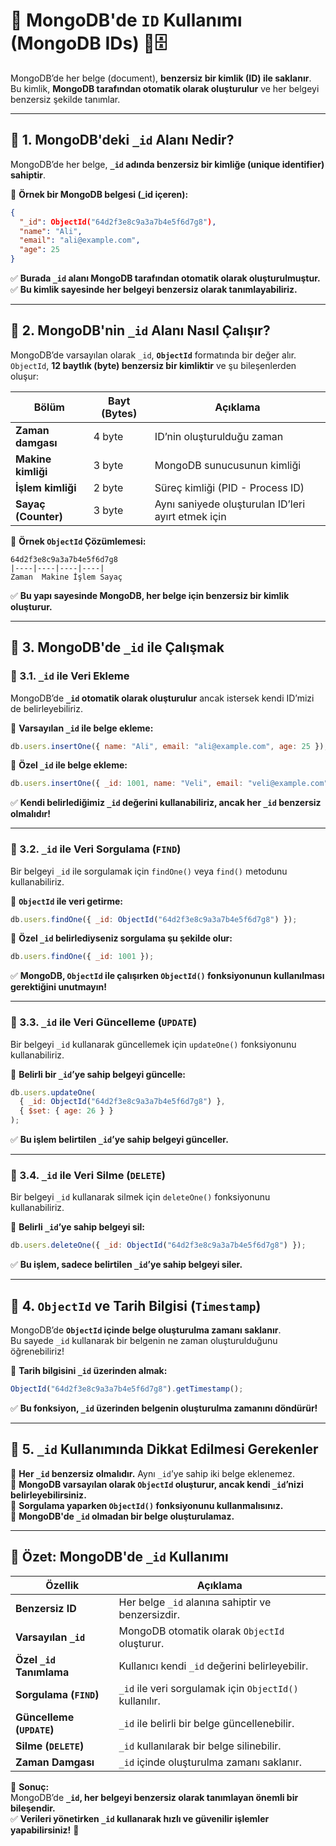 # **📌 MongoDB'de `ID` Kullanımı (MongoDB IDs)** 🔑🗄️  

MongoDB’de her belge (document), **benzersiz bir kimlik (ID) ile saklanır**.  
Bu kimlik, **MongoDB tarafından otomatik olarak oluşturulur** ve her belgeyi benzersiz şekilde tanımlar.  

---

## **🔹 1. MongoDB'deki `_id` Alanı Nedir?**
MongoDB’de her belge, **`_id` adında benzersiz bir kimliğe (unique identifier) sahiptir**.  

📌 **Örnek bir MongoDB belgesi (_id içeren):**
```json
{
  "_id": ObjectId("64d2f3e8c9a3a7b4e5f6d7g8"),
  "name": "Ali",
  "email": "ali@example.com",
  "age": 25
}
```

✅ **Burada `_id` alanı MongoDB tarafından otomatik olarak oluşturulmuştur.**  
✅ **Bu kimlik sayesinde her belgeyi benzersiz olarak tanımlayabiliriz.**  

---

## **🔹 2. MongoDB'nin `_id` Alanı Nasıl Çalışır?**
MongoDB’de varsayılan olarak `_id`, **`ObjectId`** formatında bir değer alır.  
`ObjectId`, **12 baytlık (byte) benzersiz bir kimliktir** ve şu bileşenlerden oluşur:  

| **Bölüm** | **Bayt (Bytes)** | **Açıklama** |
|------------|-------------|--------------------------|
| **Zaman damgası** | 4 byte | ID’nin oluşturulduğu zaman |
| **Makine kimliği** | 3 byte | MongoDB sunucusunun kimliği |
| **İşlem kimliği** | 2 byte | Süreç kimliği (PID - Process ID) |
| **Sayaç (Counter)** | 3 byte | Aynı saniyede oluşturulan ID’leri ayırt etmek için |

📌 **Örnek `ObjectId` Çözümlemesi:**  
```plaintext
64d2f3e8c9a3a7b4e5f6d7g8
|----|----|----|----|
Zaman  Makine İşlem Sayaç
```
✅ **Bu yapı sayesinde MongoDB, her belge için benzersiz bir kimlik oluşturur.**  

---

## **🔹 3. MongoDB'de `_id` ile Çalışmak**
### **📌 3.1. `_id` ile Veri Ekleme**
MongoDB’de **`_id` otomatik olarak oluşturulur** ancak istersek kendi ID’mizi de belirleyebiliriz.  

📌 **Varsayılan `_id` ile belge ekleme:**
```javascript
db.users.insertOne({ name: "Ali", email: "ali@example.com", age: 25 });
```
📌 **Özel `_id` ile belge ekleme:**
```javascript
db.users.insertOne({ _id: 1001, name: "Veli", email: "veli@example.com", age: 30 });
```
✅ **Kendi belirlediğimiz `_id` değerini kullanabiliriz, ancak her `_id` benzersiz olmalıdır!**  

---

### **📌 3.2. `_id` ile Veri Sorgulama (`FIND`)**
Bir belgeyi `_id` ile sorgulamak için `findOne()` veya `find()` metodunu kullanabiliriz.  

📌 **`ObjectId` ile veri getirme:**  
```javascript
db.users.findOne({ _id: ObjectId("64d2f3e8c9a3a7b4e5f6d7g8") });
```
📌 **Özel `_id` belirlediyseniz sorgulama şu şekilde olur:**  
```javascript
db.users.findOne({ _id: 1001 });
```
✅ **MongoDB, `ObjectId` ile çalışırken `ObjectId()` fonksiyonunun kullanılması gerektiğini unutmayın!**  

---

### **📌 3.3. `_id` ile Veri Güncelleme (`UPDATE`)**
Bir belgeyi `_id` kullanarak güncellemek için `updateOne()` fonksiyonunu kullanabiliriz.  

📌 **Belirli bir `_id`’ye sahip belgeyi güncelle:**  
```javascript
db.users.updateOne(
  { _id: ObjectId("64d2f3e8c9a3a7b4e5f6d7g8") },
  { $set: { age: 26 } }
);
```
✅ **Bu işlem belirtilen `_id`’ye sahip belgeyi günceller.**  

---

### **📌 3.4. `_id` ile Veri Silme (`DELETE`)**
Bir belgeyi `_id` kullanarak silmek için `deleteOne()` fonksiyonunu kullanabiliriz.  

📌 **Belirli `_id`’ye sahip belgeyi sil:**  
```javascript
db.users.deleteOne({ _id: ObjectId("64d2f3e8c9a3a7b4e5f6d7g8") });
```
✅ **Bu işlem, sadece belirtilen `_id`’ye sahip belgeyi siler.**  

---

## **🔹 4. `ObjectId` ve Tarih Bilgisi (`Timestamp`)**
MongoDB’de **`ObjectId` içinde belge oluşturulma zamanı saklanır**.  
Bu sayede `_id` kullanarak bir belgenin ne zaman oluşturulduğunu öğrenebiliriz!  

📌 **Tarih bilgisini `_id` üzerinden almak:**  
```javascript
ObjectId("64d2f3e8c9a3a7b4e5f6d7g8").getTimestamp();
```
✅ **Bu fonksiyon, `_id` üzerinden belgenin oluşturulma zamanını döndürür!**  

---

## **🔹 5. `_id` Kullanımında Dikkat Edilmesi Gerekenler**
🔹 **Her `_id` benzersiz olmalıdır.** Aynı `_id`’ye sahip iki belge eklenemez.  
🔹 **MongoDB varsayılan olarak `ObjectId` oluşturur, ancak kendi `_id`’nizi belirleyebilirsiniz.**  
🔹 **Sorgulama yaparken `ObjectId()` fonksiyonunu kullanmalısınız.**  
🔹 **MongoDB'de `_id` olmadan bir belge oluşturulamaz.**  

---

## **📌 Özet: MongoDB'de `_id` Kullanımı**
| **Özellik**        | **Açıklama** |
|--------------------|-------------|
| **Benzersiz ID** | Her belge `_id` alanına sahiptir ve benzersizdir. |
| **Varsayılan `_id`** | MongoDB otomatik olarak `ObjectId` oluşturur. |
| **Özel `_id` Tanımlama** | Kullanıcı kendi `_id` değerini belirleyebilir. |
| **Sorgulama (`FIND`)** | `_id` ile veri sorgulamak için `ObjectId()` kullanılır. |
| **Güncelleme (`UPDATE`)** | `_id` ile belirli bir belge güncellenebilir. |
| **Silme (`DELETE`)** | `_id` kullanılarak bir belge silinebilir. |
| **Zaman Damgası** | `_id` içinde oluşturulma zamanı saklanır. |

🚀 **Sonuç:**  
MongoDB’de **`_id`, her belgeyi benzersiz olarak tanımlayan önemli bir bileşendir.**  
✅ **Verileri yönetirken `_id` kullanarak hızlı ve güvenilir işlemler yapabilirsiniz!** 🎯